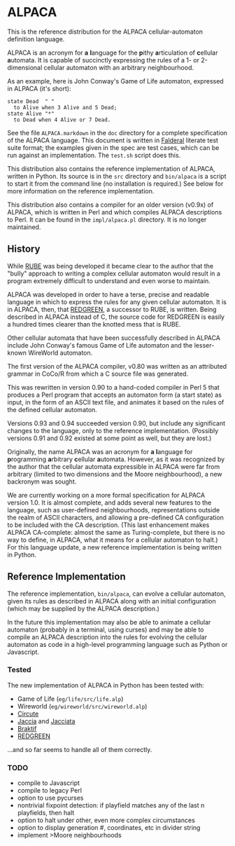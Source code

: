 ALPACA
======

This is the reference distribution for the ALPACA cellular-automaton
definition language.

ALPACA is an acronym for **a** **l**anguage for the **p**ithy
**a**rticulation of **c**ellular **a**utomata.  It is capable of
succinctly expressing the rules of a 1- or 2-dimensional cellular
automaton with an arbitrary neighbourhood.

As an example, here is John Conway's Game of Life automaton, expressed
in ALPACA (it's short):

    state Dead  " "
      to Alive when 3 Alive and 5 Dead;
    state Alive "*"
      to Dead when 4 Alive or 7 Dead.

See the file `ALPACA.markdown` in the `doc` directory for a complete
specification of the ALPACA language.  This document is written in
[Falderal][] literate test suite format; the examples given in the spec
are test cases, which can be run against an implementation.  The `test.sh`
script does this.

This distribution also contains the reference implementation of ALPACA,
written in Python.  Its source is in the `src` directory and `bin/alpaca` is
a script to start it from the command line (no installation is required.)
See below for more information on the reference implementation.

This distribution also contains a compiler for an older version (v0.9x) of
ALPACA, which is written in Perl and which compiles ALPACA descriptions
to Perl.  It can be found in the `impl/alpaca.pl` directory.  It is no longer
maintained.

[Falderal]: http://catseye.tc/node/Falderal.html

History
-------

While [RUBE](http://catseye.tc/node/RUBE.html) was being developed it became
clear to the author that the "bully" approach to writing a complex cellular
automaton would result in a program extremely difficult to understand and even
worse to maintain.

ALPACA was developed in order to have a terse, precise and readable
language in which to express the rules for any given cellular automaton.
It is in ALPACA, then, that [REDGREEN](http://catseye.tc/node/REDGEEN.html),
a successor to RUBE, is written. Being described in ALPACA instead of C,
the source code for REDGREEN is easily a hundred times clearer than the
knotted mess that is RUBE.

Other cellular automata that have been successfully described in ALPACA
include John Conway's famous Game of Life automaton and the lesser-known
WireWorld automaton.

The first version of the ALPACA compiler, v0.80 was written as an
attributed grammar in CoCo/R from which a C source file was generated.

This was rewritten in version 0.90 to a hand-coded compiler in Perl 5
that produces a Perl program that accepts an automaton form (a start
state) as input, in the form of an ASCII text file, and animates it
based on the rules of the defined cellular automaton.

Versions 0.93 and 0.94 succeeded version 0.90, but include any significant
changes to the language, only to the reference implementation.  (Possibly
versions 0.91 and 0.92 existed at some point as well, but they are lost.)

Originally, the name ALPACA was an acronym for **a** **l**anguage for
**p**rogramming **a**rbitrary **c**ellular **a**utomata.  However, as it
was recognized by the author that the cellular automata expressible in
ALPACA were far from arbitrary (limited to two dimensions and the Moore
neighbourhood), a new backronym was sought.

We are currently working on a more formal specification for ALPACA
version 1.0.  It is almost complete, and adds several new features to the
language, such as user-defined neighbourhoods, representations outside
the realm of ASCII characters, and allowing a pre-defined CA configuration
to be included with the CA description.  (This last enhancement makes ALPACA
CA-complete: almost the same as Turing-complete, but there is no way to
define, in ALPACA, what it means for a cellular automaton to halt.)
For this language update, a new reference implementation is being written
in Python.

Reference Implementation
------------------------

The reference implementation, `bin/alpaca`, can evolve a cellular automaton,
given its rules as described in ALPACA along with an initial configuration
(which may be supplied by the ALPACA description.)  

In the future this implementation may also be able to animate a cellular
automaton (probably in a terminal, using curses) and may be able to compile
an ALPACA description into the rules for evolving the cellular automaton as
code in a high-level programming language such as Python or Javascript.

### Tested ###

The new implementation of ALPACA in Python has been tested with:

*   Game of Life (`eg/life/src/life.alp`)
*   Wireworld (`eg/wireworld/src/wireworld.alp`)
*   [Circute](http://catseye.tc/node/Circute.html)
*   [Jaccia](http://catseye.tc/node/Jaccia.html) and
    [Jacciata](http://catseye.tc/node/Jacciata.html)
*   [Braktif](http://catseye.tc/node/Braktif.html)
*   [REDGREEN](http://catseye.tc/node/REDGREEN.html)

...and so far seems to handle all of them correctly.

### TODO ###

* compile to Javascript
* compile to legacy Perl
* option to use pycurses
* nontrivial fixpoint detection: if playfield matches any of the last n
  playfields, then halt
* option to halt under other, even more complex circumstances
* option to display generation #, coordinates, etc in divider string
* implement >Moore neighbourhoods
